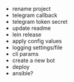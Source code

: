 
- rename project
- telegram callback
- telegram token secret
- update readme
- lein release
- apply config values
- logging settings/file
- cli params
- create a new bot
- deploy
- ansible?
